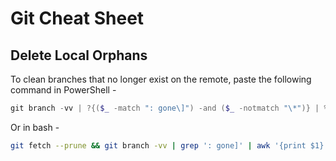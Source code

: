 # Git Cheat Sheet

## Delete Local Orphans

To clean branches that no longer exist on the remote, paste the following command in PowerShell -

```ps1
git branch -vv | ?{($_ -match ": gone\]") -and ($_ -notmatch "\*")} | %{$_.Trim().Split(" ")[0]} | %{git branch -D $_}
```

Or in bash -

```bash
git fetch --prune && git branch -vv | grep ': gone]' | awk '{print $1}' | xargs git branch -d
```
